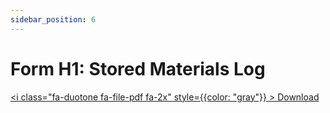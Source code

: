 ```yaml
---
sidebar_position: 6
---
```


# Form H1: Stored Materials Log

<a href="/pdf/comp-draw/form-h1-stored-mat-log.pdf" download><i class="fa-duotone fa-file-pdf fa-2x" style={{color: "gray"}} ></i> Download</a>


